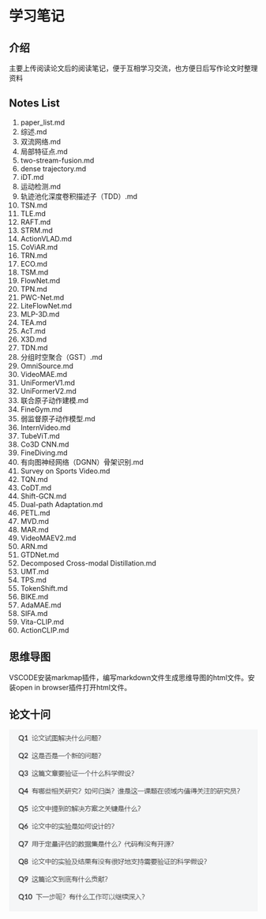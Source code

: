 # 学习笔记

## 介绍

主要上传阅读论文后的阅读笔记，便于互相学习交流，也方便日后写作论文时整理资料

## Notes List

1. paper_list.md
2. 综述.md
3. 双流网络.md
4. 局部特征点.md
5. two-stream-fusion.md
6. dense trajectory.md
7. iDT.md
8. 运动检测.md
9. 轨迹池化深度卷积描述子（TDD）.md
10. TSN.md
11. TLE.md
12. RAFT.md
13. STRM.md
14. ActionVLAD.md
15. CoViAR.md
16. TRN.md
17. ECO.md
18. TSM.md
19. FlowNet.md
20. TPN.md
21. PWC-Net.md
22. LiteFlowNet.md
23. MLP-3D.md
24. TEA.md
25. AcT.md
26. X3D.md
27. TDN.md
28. 分组时空聚合（GST）.md
29. OmniSource.md
30. VideoMAE.md
31. UniFormerV1.md
32. UniFormerV2.md
33. 联合原子动作建模.md
34. FineGym.md
35. 弱监督原子动作模型.md
36. InternVideo.md
37. TubeViT.md
38. Co3D CNN.md
39. FineDiving.md
40. 有向图神经网络（DGNN）骨架识别.md
41. Survey on Sports Video.md
42. TQN.md
43. CoDT.md
44. Shift-GCN.md
45. Dual-path Adaptation.md
46. PETL.md
47. MVD.md
48. MAR.md
49. VideoMAEV2.md
50. ARN.md
51. GTDNet.md
52. Decomposed Cross-modal Distillation.md
53. UMT.md
54. TPS.md
55. TokenShift.md
56. BIKE.md
57. AdaMAE.md
58. SIFA.md
59. Vita-CLIP.md
60. ActionCLIP.md

## 思维导图

VSCODE安装markmap插件，编写markdown文件生成思维导图的html文件。安装open in browser插件打开html文件。

## 论文十问

![13](images/13.png)
